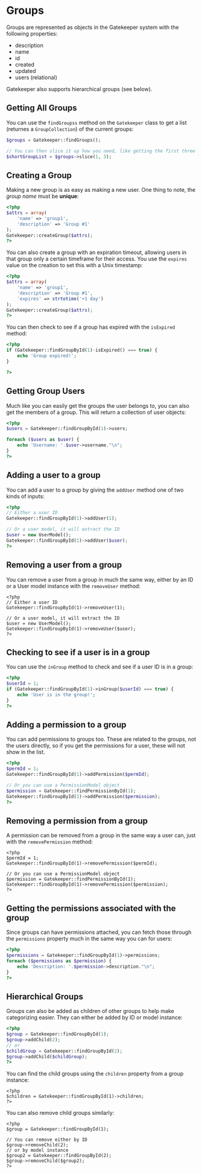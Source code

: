 # Groups

Groups are represented as objects in the Gatekeeper system with the following properties:

- description
- name
- id
- created
- updated
- users (relational)

Gatekeeper also supports hierarchical groups (see below).

## Getting All Groups

You can use the `findGroupss` method on the `Gatekeeper` class to get a list (returnes a `GroupCollection`) of the current groups:

```php
$groups = Gatekeeper::findGroups();

// You can then slice it up how you need, like getting the first three
$shortGroupList = $groups->slice(1, 3);
```

## Creating a Group

Making a new group is as easy as making a new user. One thing to note, the *group name* must be **unique**:

```php
<?php
$attrs = array(
    'name' => 'group1',
    'description' => 'Group #1'
);
Gatekeeper::createGroup($attrs);
?>
```

You can also create a group with an expiration timeout, allowing users in that group only a certain timeframe for their access. You use the `expires` value on the creation to set this with a Unix timestamp:

```php
<?php
$attrs = array(
    'name' => 'group1',
    'description' => 'Group #1',
    'expires' => strtotime('+1 day')
);
Gatekeeper::createGroup($attrs);
?>
```

You can then check to see if a group has expired with the `isExpired` method:

```php
<?php
if (Gatekeeper::findGroupById(1)-isExpired() === true) {
	echo 'Group expired!';
}

?>
```

## Getting Group Users

Much like you can easily get the groups the user belongs to, you can also get the members of a group. This will return a collection of user objects:

```php
<?php
$users = Gatekeeper::findGroupById(1)->users;

foreach ($users as $user) {
    echo 'Username: '.$user->username."\n";
}
?>
```

## Adding a user to a group

You can add a user to a group by giving the `addUser` method one of two kinds of inputs:

```php
<?php
// Either a user ID
Gatekeeper::findGroupById(1)->addUser(1);

// Or a user model, it will extract the ID
$user = new UserModel();
Gatekeeper::findGroupById(1)->addUser($user);
?>
```

## Removing a user from a group

You can remove a user from a group in much the same way, either by an ID or a User model instance with the `removeUser` method:

```
<?php
// Either a user ID
Gatekeeper::findGroupById(1)->removeUser(1);

// Or a user model, it will extract the ID
$user = new UserModel();
Gatekeeper::findGroupById(1)->removeUser($user);
?>
```

## Checking to see if a user is in a group

You can use the `inGroup` method to check and see if a user ID is in a group:

```php
<?php
$userId = 1;
if (Gatekeeper::findGroupById(1)->inGroup($userId) === true) {
	echo 'User is in the group!';
}
?>
```

## Adding a permission to a group

You can add permissions to groups too. These are related to the groups, not the users directly, so if you get the permissions for a user, these will not show in the list.

```php
<?php
$permId = 1;
Gatekeeper::findGroupById(1)->addPermission($permId);

// Or you can use a PermissionModel object
$permission = Gatekeeper::findPermissionById(1);
Gatekeeper::findGroupById(1)->addPermission($permission);
?>
```

## Removing a permission from a group

A permission can be removed from a group in the same way a user can, just with the `removePermission` method:

```
<?php
$permId = 1;
Gatekeeper::findGroupById(1)->removePermission($permId);

// Or you can use a PermissionModel object
$permission = Gatekeeper::findPermissionById(1);
Gatekeeper::findGroupById(1)->removePermission($permission);
?>
```

## Getting the permissions associated with the group

Since groups can have permissions attached, you can fetch those through the `permissions` property much in the same way you can for users:

```php
<?php
$permissions = Gatekeeper::findGroupById(1)->permissions;
foreach ($permissions as $permission) {
	echo 'Description: '.$permission->description."\n";
}
?>
```

## Hierarchical Groups

Groups can also be added as children of other groups to help make categorizing easier. They can either be added by ID or model instance:

```php
<?php
$group = Gatekeeper::findGroupById(1);
$group->addChild(2);
// or
$childGroup = Gatekeeper::findGroupById(2);
$group->addChild($childGroup);
?>
```

You can find the child groups using the `children` property from a group instance:

```
<?php
$children = Gatekeeper::findGroupById(1)->children;
?>
```

You can also remove child groups similarly:

```
<?php
$group = Gatekeeper::findGroupById(1);

// You can remove either by ID
$group->removeChild(2);
// or by model instance
$group2 = Gatekeeper::findGroupById(2);
$group->removeChild($group2);
?>
```